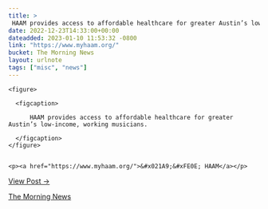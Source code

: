 ```yaml
---
title: > 
 HAAM provides access to affordable healthcare for greater Austin’s low-income, working musicians.
date: 2022-12-23T14:33:00+00:00
dateadded: 2023-01-10 11:53:32 -0800
link: "https://www.myhaam.org/"
bucket: The Morning News
layout: urlnote
tags: ["misc", "news"]
--- 
```




  
    
  

  
    <figure>
      
      <figcaption>
        
          HAAM provides access to affordable healthcare for greater Austin’s low-income, working musicians.
        
      </figcaption>
    </figure>

    
    <p><a href="https://www.myhaam.org/">&#x021A9;&#xFE0E; HAAM</a></p>
    
  
  <p><a href="https://themorningnews.org/p/haam-provides-access-to-affordable-healthcare">View Post &rarr;</a></p>



 <!-- end excerpt --> 
<div class='bucket'><a class='internal-link' href='/buckets/the-morning-news'>The Morning News</a></div> 
